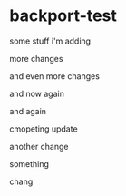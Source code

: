# backport-test

some stuff i'm adding

more changes


and even more changes


and now again

and again

cmopeting update

another change

something

chang
